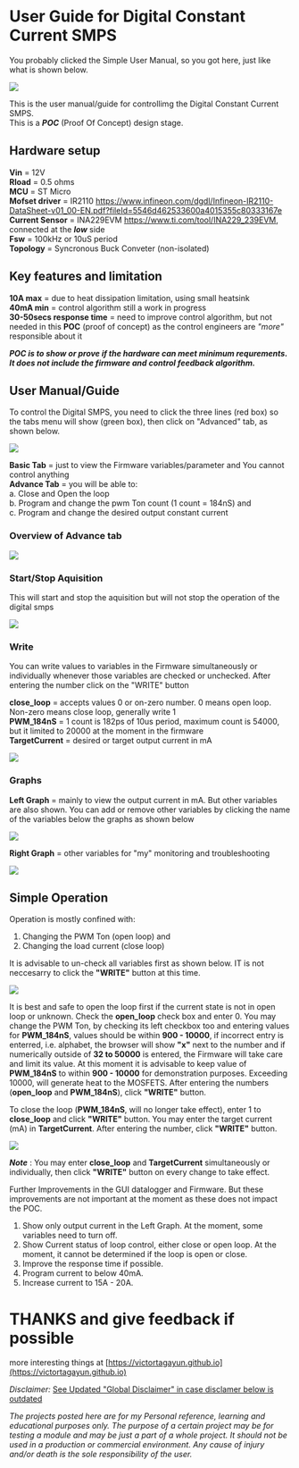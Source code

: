 # User Guide for Digital Constant Current SMPS 

You probably clicked the Simple User Manual, so you got here, just like what is shown below.

![](https://raw.githubusercontent.com/VictorTagayun/STM32_INA239-INA229/main/Simple_UserManual/pixx/01-01.png)

This is the user manual/guide for controllimg the Digital Constant Current SMPS.   
This is a __*POC*__ (Proof Of Concept) design stage.

 ## Hardware setup   
__Vin__ = 12V   
__Rload__ = 0.5 ohms   
__MCU__ = ST Micro   
__Mofset driver__ = IR2110 https://www.infineon.com/dgdl/Infineon-IR2110-DataSheet-v01_00-EN.pdf?fileId=5546d462533600a4015355c80333167e   
__Current Sensor__ = INA229EVM https://www.ti.com/tool/INA229_239EVM, connected at the __*low*__ side   
__Fsw__ = 100kHz or 10uS period   
__Topology__ = Syncronous Buck Conveter (non-isolated)   


## Key features and limitation   
__10A max__ = due to heat dissipation limitation, using small heatsink   
__40mA min__ = control algorithm still a work in progress   
__30-50secs response time__ = need to improve control algorithm, but not needed in this __POC__ (proof of concept) as the control engineers are *"more"* responsible about it

__*POC is to show or prove if the hardware can meet minimum requrements. It does not include the firmware and control feedback algorithm.*__

## User Manual/Guide

To control the Digital SMPS, you need to click the three lines (red box) so the tabs menu will show (green box), then click on "Advanced" tab, as shown below.

![](https://raw.githubusercontent.com/VictorTagayun/STM32_INA239-INA229/main/Simple_UserManual/pixx/01-02.png)

__Basic Tab__ = just to view the Firmware variables/parameter and You cannot control anything   
__Advance Tab__ = you will be able to:   
a. Close and Open the loop   
b. Program and change the pwm Ton count (1 count = 184nS) and   
c. Program and change the desired output constant current  


### Overview of Advance tab

![](https://raw.githubusercontent.com/VictorTagayun/STM32_INA239-INA229/main/Simple_UserManual/pixx/02.png)


### Start/Stop Aquisition

This will start and stop the aquisition but will not stop the operation of the digital smps

![](https://raw.githubusercontent.com/VictorTagayun/STM32_INA239-INA229/main/Simple_UserManual/pixx/02-StartStop.png)


### Write

You can write values to variables in the Firmware simultaneously or individually whenever those variables are checked or unchecked. After entering the number click on the "WRITE" button

__close_loop__ = accepts values 0 or on-zero number. 0 means open loop. Non-zero means close loop, generally write 1   
__PWM_184nS__ = 1 count is 182ps of 10us period, maximum count is 54000, but it limited to 20000 at the moment in the firmware   
__TargetCurrent__ = desired or target output current in mA   

![](https://raw.githubusercontent.com/VictorTagayun/STM32_INA239-INA229/main/Simple_UserManual/pixx/02-Write.png)


### Graphs

__Left Graph__ = mainly to view the output current in mA. But other variables are also shown. You can add or remove other variables by clicking the name of the variables below the graphs as shown below

![](https://raw.githubusercontent.com/VictorTagayun/STM32_INA239-INA229/main/Simple_UserManual/pixx/02-LeftGraph.png)

__Right Graph__ = other variables for "my" monitoring and troubleshooting

![](https://raw.githubusercontent.com/VictorTagayun/STM32_INA239-INA229/main/Simple_UserManual/pixx/02-RightGraph.png)


## Simple Operation

Operation is mostly confined with:  
1. Changing the PWM Ton (open loop) and 
2. Changing the load current (close loop)   

It is advisable to un-check all variables first as shown below. IT is not neccesarry to click the __"WRITE"__ button at this time.

![](https://raw.githubusercontent.com/VictorTagayun/STM32_INA239-INA229/main/Simple_UserManual/pixx/03-Uncheck.png)

It is best and safe to open the loop first if the current state is not in open loop or unknown. Check the __open_loop__ check box and enter 0.
You may change the PWM Ton, by checking its left checkbox too and entering values for __PWM_184nS__, values should be within __900 - 10000__, if incorrect entry is enterred, i.e. alphabet, the browser will show __"x"__ next to the number and if numerically outside of __32 to 50000__ is entered, the Firmware will take care and limit its value. At this moment it is advisable to keep value of __PWM_184nS__ to within __900 - 10000__ for demonstration purposes. Exceeding 10000, will generate heat to the MOSFETS. After entering the numbers (__open_loop__ and __PWM_184nS__), click __"WRITE"__ button.

To close the loop (__PWM_184nS__, will no longer take effect), enter 1 to __close_loop__ and click __"WRITE"__ button. You may enter the target current (mA) in __TargetCurrent__. After entering the number, click __"WRITE"__ button.

![](https://raw.githubusercontent.com/VictorTagayun/STM32_INA239-INA229/main/Simple_UserManual/pixx/04-Closeloop.png)

__*Note*__ : You may enter __close_loop__ and __TargetCurrent__ simultaneously or individually, then click __"WRITE"__ button  on every change to take effect.

Further Improvements in the GUI datalogger and Firmware. But these improvements are not important at the moment as these does not impact the POC.
1. Show only output current in the Left Graph. At the moment, some variables need to turn off.
2. Show Current status of loop control, either close or open loop. At the moment, it cannot be determined if the loop is open or close.
3. Improve the response time if possible.
4. Program current to below 40mA.
5. Increase current to 15A - 20A.


# THANKS and give feedback if possible


more interesting things at [https://victortagayun.github.io](https://victortagayun.github.io)

*Disclaimer:*
[See Updated "Global Disclaimer" in case disclamer below is outdated](https://github.com/VictorTagayun/GlobalDisclaimer)

*The projects posted here are for my Personal reference, learning and educational purposes only.*
*The purpose of a certain project may be for testing a module and may be just a part of a whole project.*
*It should not be used in a production or commercial environment.*
*Any cause of injury and/or death is the sole responsibility of the user.*
